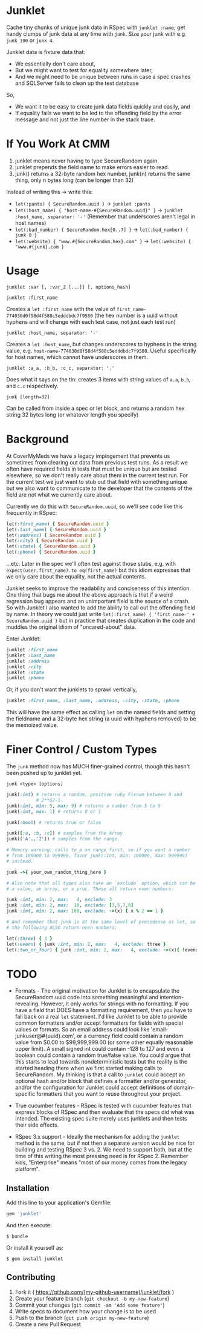 # Junklet

Cache tiny chunks of unique junk data in RSpec with `junklet :name`;
get handy clumps of junk data at any time with `junk`. Size your junk
with e.g. `junk 100` or `junk 4`.

Junklet data is fixture data that:

* We essentially don't care about,
* But we might want to test for equality somewhere later,
* And we might need to be unique between runs in case a spec crashes
and SQLServer fails to clean up the test database

So,

* We want it to be easy to create junk data fields quickly and easily,
  and
* If equality fails we want to be led to the offending field by the
  error message and not just the line number in the stack trace.

# If You Work At CMM

1. junklet means never having to type SecureRandom again.
1. junklet prepends the field name to make errors easier to read.
1. junk() returns a 32-byte random hex number, junk(n) returns the
   same thing, only n bytes long (can be longer than 32)

Instead of writing this -> write this:

* `let(:pants) { SecureRandom.uuid }` -> `junklet :pants`
* `let(:host_name) { "host-name-#{SecureRandom.uuid}" }` -> `junklet :host_name, separator: '-'` (Remember that underscores aren't legal in host names)
* `let(:bad_number) { SecureRandom.hex[0..7] }` -> `let(:bad_number) { junk 8 }`
* `let(:website) { "www.#{SecureRandom.hex}.com" }` -> `let(:website) { "www.#{junk}.com }`


# Usage

    junklet :var [, :var_2 [...]] [, options_hash]

    junklet :first_name

Creates a `let :first_name` with the value of
`first_name-774030d0f58d4f588c5edddbdc7f9580` (the hex number is a
uuid without hyphens and will change with each test case, not just
each test run)

    junklet :host_name, separator: '-'

Creates a `let :host_name`, but changes underscores to hyphens in the
string value,
e.g. `host-name-774030d0f58d4f588c5edddbdc7f9580`. Useful
specifically for host names, which cannot have underscores in them.

    junklet :a_a, :b_b, :c_c, separator: '.'

Does what it says on the tin: creates 3 items with string values of
`a.a`, `b.b`, and `c.c` respectively.


    junk [length=32]

Can be called from inside a spec or let block, and returns a random
hex string 32 bytes long (or whatever length you specify)

# Background

At CoverMyMeds we have a legacy impingement that prevents us sometimes
from clearing out data from previous test runs. As a result we often
have required fields in tests that must be unique but are tested
elsewhere, so we don't really care about them in the current test
run. For the current test we just want to stub out that field with
something unique but we also want to communicate to the developer that
the contents of the field are not what we currently care about.

Currently we do this with `SecureRandom.uuid`, so we'll see code like
this frequently in RSpec:

```ruby
let(:first_name) { SecureRandom.uuid }
let(:last_name) { SecureRandom.uuid }
let(:address) { SecureRandom.uuid }
let(:city) { SecureRandom.uuid }
let(:state) { SecureRandom.uuid }
let(:phone) { SecureRandom.uuid }
```

...etc. Later in the spec we'll often test against those stubs,
e.g. with `expect(user.first_name).to eq(first_name)` but this idiom
expresses that we only care about the equality, not the actual
contents.

Junklet seeks to improve the readability and conciseness of this
intention. One thing that bugs me about the above approach is that if
a weird regression bug appears and an unimportant field is the source
of a crash. So with Junklet I also wanted to add the ability to call
out the offending field by name. In theory we could just write
`let(:first_name) { 'first_name-' + SecureRandom.uuid }` but in
practice that creates duplication in the code and muddies the original
idiom of "uncared-about" data.

Enter Junklet:

```ruby
junklet :first_name
junklet :last_name
junklet :address
junklet :city
junklet :state
junklet :phone
```

Or, if you don't want the junklets to sprawl vertically,

```ruby
junklet :first_name, :last_name, :address, :city, :state, :phone
```

This will have the same effect as calling `let` on the named fields
and setting the fieldname and a 32-byte hex string (a uuid with
hyphens removed) to be the memoized value.



# Finer Control / Custom Types

The `junk` method now has MUCH finer-grained control, though this
hasn't been pushed up to junklet yet.


`junk <type> [options]`

```ruby
junk(:int) # returns a random, positive ruby Fixnum between 0 and
           # 2**62-1.
junk(:int, min: 5, max: 9) # returns a number from 5 to 9
junk(:int, max: 1) # returns 0 or 1

junk(:bool) # returns true or false

junk([:a, :b, :c]) # samples from the Array
junk(('A'..'Z')) # samples from the range.

# Memory warning: calls to_a on range first, so if you want a number
# from 100000 to 999999, favor junk(:int, min: 100000, max: 999999)
# instead.

junk ->{ your_own_random_thing_here }

# Also note that all types also take an `exclude` option, which can be
# a value, an array, or a proc. These all return even numbers:

junk :int, min: 2, max:   4, exclude: 3
junk :int, min: 2, max:  10, exclude: [3,5,7,9]
junk :int, min: 2, max: 100, exclude: ->(x) { x % 2 == 1 }

# And remember that junk is at the same level of precedence as let, so
# the following ALSO return even numbers:

let(:three) { 3 }
let(:evens) { junk :int, min: 2, max:   4, exclude: three }
let(:two_or_four) { junk :int, min: 2, max:   4, exclude: ->(x){ !evens.include?(x) }

```

# TODO

* Formats - The original motivation for Junklet is to encapsulate the
  SecureRandom.uuid code into something meaningful and
  intention-revealing. However, it only works for strings with no
  formatting. If you have a field that DOES have a formatting
  requirement, then you have to fall back on a real `let`
  statement. I'd like Junklet to be able to provide common formatters
  and/or accept formatters for fields with special values or
  formats. So an email address could look like
  'email-junkuser@#{uuid}.com', or a currency field could contain a
  random value from $0.00 to $99,999,999.00 (or some other equally
  reasonable upper limit). A small signed int could contain -128 to
  127 and even a boolean could contain a random true/false value. You
  could argue that this starts to lead towards nondeterministic tests
  but the reality is the started heading there when we first started
  making calls to SecureRandom. My thinking is that a call to
  `junklet` could accept an optional hash and/or block that defines a
  formatter and/or generator, and/or the configuration for Junklet
  could accept definitions of domain-specific formatters that you want
  to reuse throughout your project.

* True cucumber features - RSpec is tested with cucumber features that
  express blocks of RSpec and then evaluate that the specs did what
  was intended. The existing spec suite merely uses junklets and then
  tests their side effects.

* RSpec 3.x support - Ideally the mechanism for adding the `junklet`
  method is the same, but if not then a separate version would be nice
  for building and testing RSpec 3 vs. 2. We need to support both, but
  at the time of this writing the most pressing need is for
  RSpec 2. Remember kids, "Enterprise" means "most of our money comes
  from the legacy platform".

## Installation

Add this line to your application's Gemfile:

```ruby
gem 'junklet'
```

And then execute:

    $ bundle

Or install it yourself as:

    $ gem install junklet

## Contributing

1. Fork it ( https://github.com/[my-github-username]/junklet/fork )
2. Create your feature branch (`git checkout -b my-new-feature`)
3. Commit your changes (`git commit -am 'Add some feature'`)
4. Write specs to document how your change is to be used
5. Push to the branch (`git push origin my-new-feature`)
6. Create a new Pull Request

